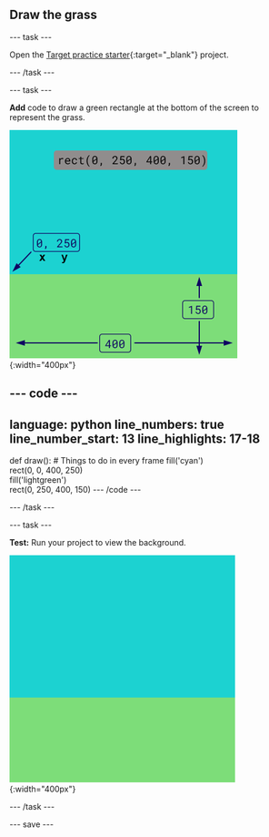 ## Draw the grass

--- task ---

Open the [Target practice starter](https://editor.raspberrypi.org/en/projects/target-practice-starter){:target="_blank"} project. 

--- /task ---


--- task ---

**Add** code to draw a green rectangle at the bottom of the screen to represent the grass.

![The output area with a sky-coloured rectangle above a grass-coloured rectangle to create the background. The top left corner of the rectangle is marked as x=0, y=250 this is the origin of the rectangle. The width is highlighted as 400 and the height as 150. The code rect(0, 250, 400, 150) is shown.](images/green-grass.png){:width="400px"}

--- code ---
---
language: python
line_numbers: true
line_number_start: 13
line_highlights: 17-18
---
def draw():
    # Things to do in every frame
    fill('cyan')  
    rect(0, 0, 400, 250)  
    fill('lightgreen')  
    rect(0, 250, 400, 150) 
--- /code ---

--- /task ---

--- task ---

**Test:** Run your project to view the background. 

![The output area with a sky-coloured rectangle above a grass-coloured rectangle to create the background.](images/background.png){:width="400px"}

--- /task ---

--- save ---
